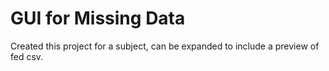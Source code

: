 # GUI for Missing Data
Created this project for a subject, can be expanded to include a preview of fed csv.
